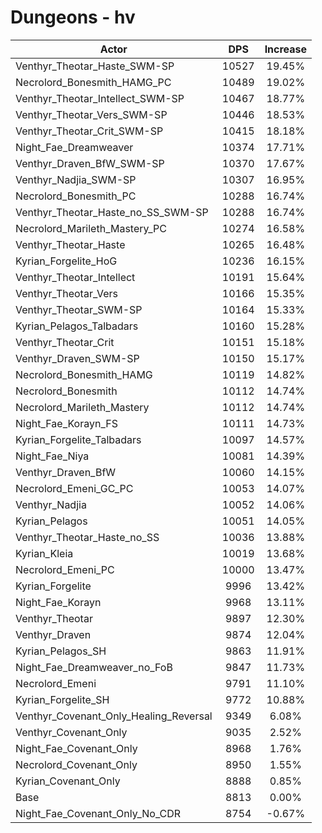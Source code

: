 # Dungeons - hv
| Actor | DPS | Increase |
|---|:---:|:---:|
|Venthyr_Theotar_Haste_SWM-SP|10527|19.45%|
|Necrolord_Bonesmith_HAMG_PC|10489|19.02%|
|Venthyr_Theotar_Intellect_SWM-SP|10467|18.77%|
|Venthyr_Theotar_Vers_SWM-SP|10446|18.53%|
|Venthyr_Theotar_Crit_SWM-SP|10415|18.18%|
|Night_Fae_Dreamweaver|10374|17.71%|
|Venthyr_Draven_BfW_SWM-SP|10370|17.67%|
|Venthyr_Nadjia_SWM-SP|10307|16.95%|
|Necrolord_Bonesmith_PC|10288|16.74%|
|Venthyr_Theotar_Haste_no_SS_SWM-SP|10288|16.74%|
|Necrolord_Marileth_Mastery_PC|10274|16.58%|
|Venthyr_Theotar_Haste|10265|16.48%|
|Kyrian_Forgelite_HoG|10236|16.15%|
|Venthyr_Theotar_Intellect|10191|15.64%|
|Venthyr_Theotar_Vers|10166|15.35%|
|Venthyr_Theotar_SWM-SP|10164|15.33%|
|Kyrian_Pelagos_Talbadars|10160|15.28%|
|Venthyr_Theotar_Crit|10151|15.18%|
|Venthyr_Draven_SWM-SP|10150|15.17%|
|Necrolord_Bonesmith_HAMG|10119|14.82%|
|Necrolord_Bonesmith|10112|14.74%|
|Necrolord_Marileth_Mastery|10112|14.74%|
|Night_Fae_Korayn_FS|10111|14.73%|
|Kyrian_Forgelite_Talbadars|10097|14.57%|
|Night_Fae_Niya|10081|14.39%|
|Venthyr_Draven_BfW|10060|14.15%|
|Necrolord_Emeni_GC_PC|10053|14.07%|
|Venthyr_Nadjia|10052|14.06%|
|Kyrian_Pelagos|10051|14.05%|
|Venthyr_Theotar_Haste_no_SS|10036|13.88%|
|Kyrian_Kleia|10019|13.68%|
|Necrolord_Emeni_PC|10000|13.47%|
|Kyrian_Forgelite|9996|13.42%|
|Night_Fae_Korayn|9968|13.11%|
|Venthyr_Theotar|9897|12.30%|
|Venthyr_Draven|9874|12.04%|
|Kyrian_Pelagos_SH|9863|11.91%|
|Night_Fae_Dreamweaver_no_FoB|9847|11.73%|
|Necrolord_Emeni|9791|11.10%|
|Kyrian_Forgelite_SH|9772|10.88%|
|Venthyr_Covenant_Only_Healing_Reversal|9349|6.08%|
|Venthyr_Covenant_Only|9035|2.52%|
|Night_Fae_Covenant_Only|8968|1.76%|
|Necrolord_Covenant_Only|8950|1.55%|
|Kyrian_Covenant_Only|8888|0.85%|
|Base|8813|0.00%|
|Night_Fae_Covenant_Only_No_CDR|8754|-0.67%|

